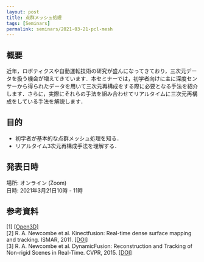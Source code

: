 ```yaml
---
layout: post
title: 点群メッシュ処理
tags: [Seminars]
permalink: seminars/2021-03-21-pcl-mesh
---
```


## 概要
近年，ロボティクスや自動運転技術の研究が盛んになってきており，三次元データを扱う機会が増えてきています．本セミナーでは，初学者向けに主に深度センサーから得られたデータを用いて三次元再構成をする際に必要となる手法を紹介します．さらに，実際にそれらの手法を組み合わせてリアルタイムに三次元再構成をしている手法を解説します．

## 目的
- 初学者が基本的な点群メッシュ処理を知る．
- リアルタイム3次元再構成手法を理解する．

## 発表日時
場所:  オンライン (Zoom) \
日時: 2021年3月21日10時 - 11時

## 参考資料
[1] [[Open3D]](http://www.open3d.org/docs/release/) \
[2] R. A. Newcombe et al. Kinectfusion: Real-time dense surface mapping and tracking. ISMAR, 2011. [[DOI]](https://doi.org/10.1109/ISMAR.2011.6092378) \
[3] R. A. Newcombe et al. DynamicFusion: Reconstruction and Tracking of Non-rigid Scenes in Real-Time. CVPR, 2015. [[DOI]](https://doi.org/10.1109/CVPR.2015.7298631)
